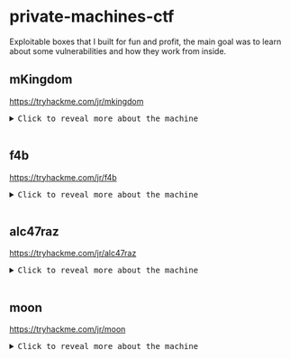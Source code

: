 # private-machines-ctf
Exploitable boxes that I built for fun and profit, the main goal was to learn about some vulnerabilities and how they work from inside.

## mKingdom
https://tryhackme.com/jr/mkingdom
<pre>
<details>
<summary>Click to reveal more about the machine</summary>
For this machine I developed a website that was broken on purpose, leading to remote code execution via command injection. Then, I set up privilege escalation with an insecure sudo configuration.
</details>
</pre>

## f4b
https://tryhackme.com/jr/f4b
<pre>
<details>
<summary>Click to reveal more about the machine</summary>
On this machine I focused on sensitive information disclosure vulnerabilities that lead to bruteforce on a login page. After that I configured the print page to be vulnerable to an LFI, thus getting the rsa key from one of the users. For the privesc, I set up a cron job that ran a script that could be edited by me, which every minute wrote a sentence inside another as another user.
</details>
</pre>

## alc47raz
https://tryhackme.com/jr/alc47raz
<pre>
<details>
<summary>Click to reveal more about the machine</summary>
On this machine, the goal was to learn more about how bash works and how to restrict many commands using rbash. I've set up a lab where you can try to escape and manage privilege escalation via a suid binary.</details>
</pre>

## moon
https://tryhackme.com/jr/moon
<pre>
<details>
<summary>Click to reveal more about the machine</summary>
In this one, I wrote a PHP script that is vulnerable to a log poisoining, but not the way you'd imagine. And then a very simple reverse challenge to privesc.</details>
</pre>
